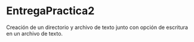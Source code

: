 # EntregaPractica2
Creación de un directorio y archivo de texto junto con opción de escritura en un archivo de texto.
